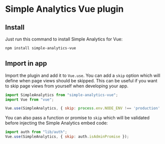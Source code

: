 # Simple Analytics Vue plugin

## Install

Just run this command to install Simple Analytics for Vue:

```bash
npm install simple-analytics-vue
```

## Import in app

Import the plugin and add it to `Vue.use`. You can add a `skip` option which will define when page views should be skipped. This can be useful if you want to skip page views from yourself when developing your app.

```js
import SimpleAnalytics from "simple-analytics-vue";
import Vue from "vue";

Vue.use(SimpleAnalytics, { skip: process.env.NODE_ENV !== 'production' });
```

You can also pass a function or promise to `skip` which will be validated before injecting the Simple Analytics embed code:

```js
import auth from "lib/auth";
Vue.use(SimpleAnalytics, { skip: auth.isAdminPromise });
```
